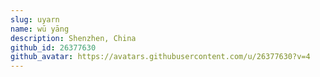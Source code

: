 ```yaml
---
slug: uyarn
name: wū yāng
description: Shenzhen, China
github_id: 26377630
github_avatar: https://avatars.githubusercontent.com/u/26377630?v=4
---
```


